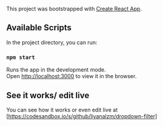 This project was bootstrapped with [Create React App](https://github.com/facebook/create-react-app).

## Available Scripts

In the project directory, you can run:

### `npm start`

Runs the app in the development mode.<br />
Open [http://localhost:3000](http://localhost:3000) to view it in the browser.

## See it works/ edit live

You can see how it works or even edit live at [https://codesandbox.io/s/github/liyanalzm/dropdown-filter]
